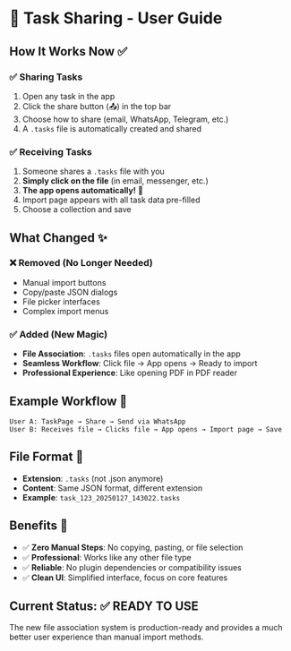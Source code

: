 # 🚀 Task Sharing - User Guide

## How It Works Now ✅

### ✅ **Sharing Tasks**
1. Open any task in the app
2. Click the share button (📤) in the top bar
3. Choose how to share (email, WhatsApp, Telegram, etc.)
4. A `.tasks` file is automatically created and shared

### ✅ **Receiving Tasks**
1. Someone shares a `.tasks` file with you
2. **Simply click on the file** (in email, messenger, etc.)
3. **The app opens automatically!** 🎉
4. Import page appears with all task data pre-filled
5. Choose a collection and save

## What Changed ✨

### ❌ **Removed (No Longer Needed)**
- Manual import buttons
- Copy/paste JSON dialogs
- File picker interfaces
- Complex import menus

### ✅ **Added (New Magic)**
- **File Association**: `.tasks` files open automatically in the app
- **Seamless Workflow**: Click file → App opens → Ready to import
- **Professional Experience**: Like opening PDF in PDF reader

## Example Workflow 📱

```
User A: TaskPage → Share → Send via WhatsApp
User B: Receives file → Clicks file → App opens → Import page → Save
```

## File Format 📄
- **Extension**: `.tasks` (not .json anymore)
- **Content**: Same JSON format, different extension
- **Example**: `task_123_20250127_143022.tasks`

## Benefits 🎯
- ✅ **Zero Manual Steps**: No copying, pasting, or file selection
- ✅ **Professional**: Works like any other file type
- ✅ **Reliable**: No plugin dependencies or compatibility issues
- ✅ **Clean UI**: Simplified interface, focus on core features

## Current Status: ✅ READY TO USE

The new file association system is production-ready and provides a much better user experience than manual import methods.